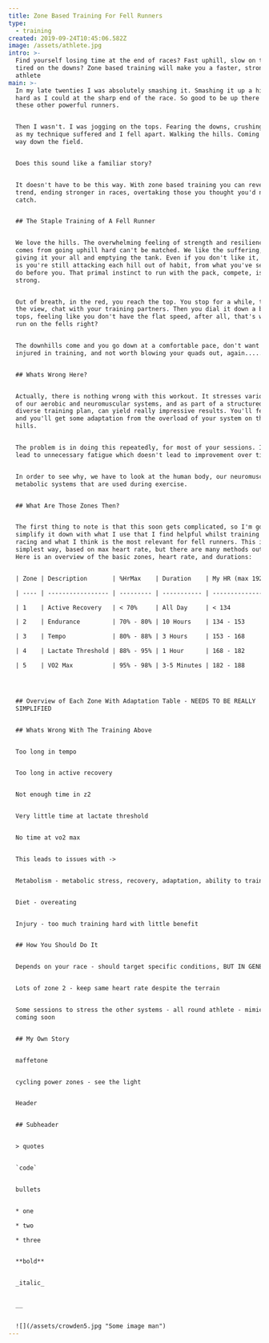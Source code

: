 ```yaml
---
title: Zone Based Training For Fell Runners
type:
  - training
created: 2019-09-24T10:45:06.582Z
image: /assets/athlete.jpg
intro: >-
  Find yourself losing time at the end of races? Fast uphill, slow on the flat,
  tired on the downs? Zone based training will make you a faster, stronger
  athlete 
main: >-
  In my late twenties I was absolutely smashing it. Smashing it up a hill as
  hard as I could at the sharp end of the race. So good to be up there with
  these other powerful runners. 


  Then I wasn't. I was jogging on the tops. Fearing the downs, crushing my quads
  as my technique suffered and I fell apart. Walking the hills. Coming in half
  way down the field.


  Does this sound like a familiar story? 


  It doesn't have to be this way. With zone based training you can reverse this
  trend, ending stronger in races, overtaking those you thought you'd never
  catch.


  ## The Staple Training of A Fell Runner


  We love the hills. The overwhelming feeling of strength and resilience that
  comes from going uphill hard can't be matched. We like the suffering, of
  giving it your all and emptying the tank. Even if you don't like it, my guess
  is you're still attacking each hill out of habit, from what you've seen others
  do before you. That primal instinct to run with the pack, compete, is so
  strong.


  Out of breath, in the red, you reach the top. You stop for a while, take in
  the view, chat with your training partners. Then you dial it down a bit on the
  tops, feeling like you don't have the flat speed, after all, that's why you
  run on the fells right?


  The downhills come and you go down at a comfortable pace, don't want to get
  injured in training, and not worth blowing your quads out, again.....


  ## Whats Wrong Here?


  Actually, there is nothing wrong with this workout. It stresses various parts
  of our aerobic and neuromuscular systems, and as part of a structured and
  diverse training plan, can yield really impressive results. You'll feel tired
  and you'll get some adaptation from the overload of your system on those
  hills.


  The problem is in doing this repeatedly, for most of your sessions. It will
  lead to unnecessary fatigue which doesn't lead to improvement over time. 


  In order to see why, we have to look at the human body, our neuromuscular and
  metabolic systems that are used during exercise.


  ## What Are Those Zones Then?


  The first thing to note is that this soon gets complicated, so I'm going to
  simplify it down with what I use that I find helpful whilst training and
  racing and what I think is the most relevant for fell runners. This is the
  simplest way, based on max heart rate, but there are many methods out there.
  Here is an overview of the basic zones, heart rate, and durations:


  | Zone | Description       | %HrMax    | Duration    | My HR (max 192bpm) |

  | ---- | ----------------- | --------- | ----------- | ------------------ |

  | 1    | Active Recovery   | < 70%     | All Day     | < 134              |

  | 2    | Endurance         | 70% - 80% | 10 Hours    | 134 - 153          |

  | 3    | Tempo             | 80% - 88% | 3 Hours     | 153 - 168          |

  | 4    | Lactate Threshold | 88% - 95% | 1 Hour      | 168 - 182          |

  | 5    | VO2 Max           | 95% - 98% | 3-5 Minutes | 182 - 188          |




  ## Overview of Each Zone With Adaptation Table - NEEDS TO BE REALLY
  SIMPLIFIED 


  ## Whats Wrong With The Training Above


  Too long in tempo


  Too long in active recovery 


  Not enough time in z2


  Very little time at lactate threshold


  No time at vo2 max


  This leads to issues with -> 


  Metabolism - metabolic stress, recovery, adaptation, ability to train, fatigue


  Diet - overeating 


  Injury - too much training hard with little benefit


  ## How You Should Do It


  Depends on your race - should target specific conditions, BUT IN GENERAL ->


  Lots of zone 2 - keep same heart rate despite the terrain


  Some sessions to stress the other systems - all round athlete - mimic a race
  coming soon


  ## My Own Story


  maffetone


  cycling power zones - see the light


  Header


  ## Subheader


  > quotes


  `code`


  bullets


  * one

  * two 

  * three


  **bold** 


  _italic_


  __


  ![](/assets/crowden5.jpg "Some image man")
---
```


